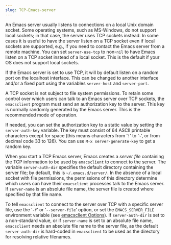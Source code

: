 ```yaml
---
slug: TCP-Emacs-server
---
```


An Emacs server usually listens to connections on a local Unix domain socket. Some operating systems, such as MS-Windows, do not support local sockets; in that case, the server uses TCP sockets instead. In some cases it is useful to have the server listen on a TCP socket even if local sockets are supported, e.g., if you need to contact the Emacs server from a remote machine. You can set `server-use-tcp` to non-`nil` to have Emacs listen on a TCP socket instead of a local socket. This is the default if your OS does not support local sockets.

If the Emacs server is set to use TCP, it will by default listen on a random port on the localhost interface. This can be changed to another interface and/or a fixed port using the variables `server-host` and `server-port`.

A TCP socket is not subject to file system permissions. To retain some control over which users can talk to an Emacs server over TCP sockets, the `emacsclient` program must send an authorization key to the server. This key is normally randomly generated by the Emacs server. This is the recommended mode of operation.

If needed, you can set the authorization key to a static value by setting the `server-auth-key` variable. The key must consist of 64 ASCII printable characters except for space (this means characters from ‘`!`’ to ‘`~`’, or from decimal code 33 to 126). You can use `M-x server-generate-key` to get a random key.

When you start a TCP Emacs server, Emacs creates a *server file* containing the TCP information to be used by `emacsclient` to connect to the server. The variable `server-auth-dir` specifies the default directory containing the server file; by default, this is `~/.emacs.d/server/`. In the absence of a local socket with file permissions, the permissions of this directory determine which users can have their `emacsclient` processes talk to the Emacs server. If `server-name` is an absolute file name, the server file is created where specified by that file name.

To tell `emacsclient` to connect to the server over TCP with a specific server file, use the ‘`-f`’ or ‘`--server-file`’ option, or set the `EMACS_SERVER_FILE` environment variable (see [emacsclient Options](emacsclient-Options)). If `server-auth-dir` is set to a non-standard value, or if `server-name` is set to an absolute file name, `emacsclient` needs an absolute file name to the server file, as the default `server-auth-dir` is hard-coded in `emacsclient` to be used as the directory for resolving relative filenames.

